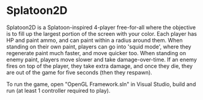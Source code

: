 ﻿# Splatoon2D
Splatoon2D is a Splatoon-inspired 4-player free-for-all where the objective is to fill up the largest portion of the screen with your color. Each player has HP and paint ammo, and can paint within a radius around them. When standing on their own paint, players can go into 'squid mode', where they regenerate paint much faster, and move quicker too. When standing on enemy paint, players move slower and take damage-over-time. If an enemy fires on top of the player, they take extra damage, and once they die, they are out of the game for five seconds (then they respawn).

To run the game, open "OpenGL Framework.sln" in Visual Studio, build and run (at least 1 controller required to play).
